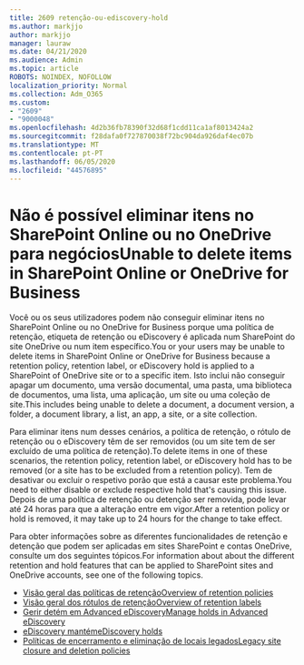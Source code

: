 ```yaml
---
title: 2609 retenção-ou-ediscovery-hold
ms.author: markjjo
author: markjjo
manager: lauraw
ms.date: 04/21/2020
ms.audience: Admin
ms.topic: article
ROBOTS: NOINDEX, NOFOLLOW
localization_priority: Normal
ms.collection: Adm_O365
ms.custom:
- "2609"
- "9000048"
ms.openlocfilehash: 4d2b36fb78390f32d68f1cdd11ca1af8013424a2
ms.sourcegitcommit: f28dafa0f727870038f72bc904da926daf4ec07b
ms.translationtype: MT
ms.contentlocale: pt-PT
ms.lasthandoff: 06/05/2020
ms.locfileid: "44576895"
---
```

# <a name="unable-to-delete-items-in-sharepoint-online-or-onedrive-for-business"></a><span data-ttu-id="0e610-102">Não é possível eliminar itens no SharePoint Online ou no OneDrive para negócios</span><span class="sxs-lookup"><span data-stu-id="0e610-102">Unable to delete items in SharePoint Online or OneDrive for Business</span></span>

<span data-ttu-id="0e610-103">Você ou os seus utilizadores podem não conseguir eliminar itens no SharePoint Online ou no OneDrive for Business porque uma política de retenção, etiqueta de retenção ou eDiscovery é aplicada num SharePoint do site OneDrive ou num item específico.</span><span class="sxs-lookup"><span data-stu-id="0e610-103">You or your users may be unable to delete items in SharePoint Online or OneDrive for Business because a retention policy, retention label, or eDiscovery hold is applied to a SharePoint of OneDrive site or to a specific item.</span></span> <span data-ttu-id="0e610-104">Isto inclui não conseguir apagar um documento, uma versão documental, uma pasta, uma biblioteca de documentos, uma lista, uma aplicação, um site ou uma coleção de site.</span><span class="sxs-lookup"><span data-stu-id="0e610-104">This includes being unable to delete a document, a document version, a folder, a document library, a list, an app, a site, or a site collection.</span></span> 

<span data-ttu-id="0e610-105">Para eliminar itens num desses cenários, a política de retenção, o rótulo de retenção ou o eDiscovery têm de ser removidos (ou um site tem de ser excluído de uma política de retenção).</span><span class="sxs-lookup"><span data-stu-id="0e610-105">To delete items in one of these scenarios, the retention policy, retention label, or eDiscovery hold has to be removed (or a site has to be excluded from a retention policy).</span></span> <span data-ttu-id="0e610-106">Tem de desativar ou excluir o respetivo porão que está a causar este problema.</span><span class="sxs-lookup"><span data-stu-id="0e610-106">You need to either disable or exclude respective hold that's causing this issue.</span></span> <span data-ttu-id="0e610-107">Depois de uma política de retenção ou detenção ser removida, pode levar até 24 horas para que a alteração entre em vigor.</span><span class="sxs-lookup"><span data-stu-id="0e610-107">After a retention policy or hold is removed, it may take up to 24 hours for the change to take effect.</span></span> 

<span data-ttu-id="0e610-108">Para obter informações sobre as diferentes funcionalidades de retenção e detenção que podem ser aplicadas em sites SharePoint e contas OneDrive, consulte um dos seguintes tópicos.</span><span class="sxs-lookup"><span data-stu-id="0e610-108">For information about about the different retention and hold features that can be applied to SharePoint sites and OneDrive accounts, see one of the following topics.</span></span>

- [<span data-ttu-id="0e610-109">Visão geral das políticas de retenção</span><span class="sxs-lookup"><span data-stu-id="0e610-109">Overview of retention policies</span></span>](https://docs.microsoft.com/microsoft-365/compliance/retention-policies)
- [<span data-ttu-id="0e610-110">Visão geral dos rótulos de retenção</span><span class="sxs-lookup"><span data-stu-id="0e610-110">Overview of retention labels</span></span>](https://docs.microsoft.com/microsoft-365/compliance/labels)
- [<span data-ttu-id="0e610-111">Gerir detém em Advanced eDiscovery</span><span class="sxs-lookup"><span data-stu-id="0e610-111">Manage holds in Advanced eDiscovery</span></span>](https://docs.microsoft.com/microsoft-365/compliance/managing-holds)
- [<span data-ttu-id="0e610-112">eDiscovery mantém</span><span class="sxs-lookup"><span data-stu-id="0e610-112">eDiscovery holds</span></span>](https://docs.microsoft.com/microsoft-365/compliance/ediscovery-cases#step-4-place-content-locations-on-hold)
- [<span data-ttu-id="0e610-113">Políticas de encerramento e eliminação de locais legados</span><span class="sxs-lookup"><span data-stu-id="0e610-113">Legacy site closure and deletion policies</span></span>](https://support.office.com/article/Use-policies-for-site-closure-and-deletion-A8280D82-27FD-48C5-9ADF-8A5431208BA5)